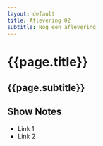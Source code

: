 ```yaml
---
layout: default
title: Aflevering 02
subtitle: Nog een aflevering
---
```

# {{page.title}}

## {{page.subtitle}}

## Show Notes
* Link 1
* Link 2

